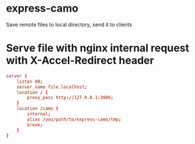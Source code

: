 express-camo
===
Save remote files to local directory, send it to clients

# Serve file with nginx internal request with X-Accel-Redirect header

```conf
server {
    listen 80;
    server_name file.localhost;
    location / {
        proxy_pass http://127.0.0.1:3000;
    }
    location /camo {
        internal;
        alias /you/path/to/express-camo/tmp;
        break;
    }
}
```
